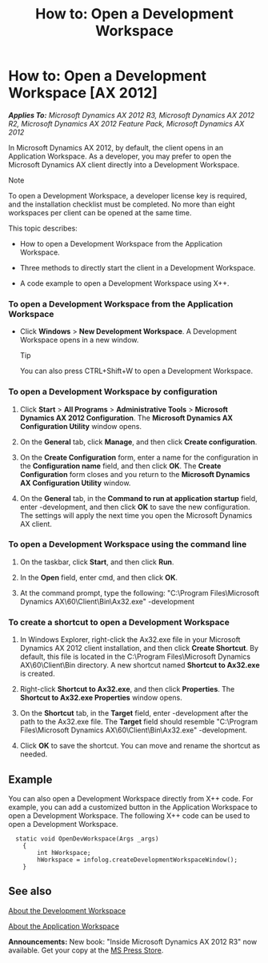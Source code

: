 ﻿---
title: 'How to: Open a Development Workspace'
TOCTitle: 'How to: Open a Development Workspace'
ms:assetid: 7363e6c5-afa2-4a70-90de-e1dc5359c5cd
ms:mtpsurl: https://msdn.microsoft.com/en-us/library/Gg846350(v=AX.60)
ms:contentKeyID: 35245905
ms.date: 05/18/2015
mtps_version: v=AX.60
---

# How to: Open a Development Workspace [AX 2012]


_**Applies To:** Microsoft Dynamics AX 2012 R3, Microsoft Dynamics AX 2012 R2, Microsoft Dynamics AX 2012 Feature Pack, Microsoft Dynamics AX 2012_

In Microsoft Dynamics AX 2012, by default, the client opens in an Application Workspace. As a developer, you may prefer to open the Microsoft Dynamics AX client directly into a Development Workspace.


> [!NOTE]
> <P>To open a Development Workspace, a developer license key is required, and the installation checklist must be completed. No more than eight workspaces per client can be opened at the same time.</P>



This topic describes:

  - How to open a Development Workspace from the Application Workspace.

  - Three methods to directly start the client in a Development Workspace.

  - A code example to open a Development Workspace using X++.

### To open a Development Workspace from the Application Workspace

  - Click **Windows** \> **New Development Workspace**. A Development Workspace opens in a new window.
    

    > [!TIP]
    > <P>You can also press CTRL+Shift+W to open a Development Workspace.</P>



### To open a Development Workspace by configuration

1.  Click **Start** \> **All Programs** \> **Administrative Tools** \> **Microsoft Dynamics AX 2012 Configuration**. The **Microsoft Dynamics AX Configuration Utility** window opens.

2.  On the **General** tab, click **Manage**, and then click **Create configuration**.

3.  On the **Create Configuration** form, enter a name for the configuration in the **Configuration name** field, and then click **OK**. The **Create Configuration** form closes and you return to the **Microsoft Dynamics AX Configuration Utility** window.

4.  On the **General** tab, in the **Command to run at application startup** field, enter -development, and then click **OK** to save the new configuration. The settings will apply the next time you open the Microsoft Dynamics AX client.

### To open a Development Workspace using the command line

1.  On the taskbar, click **Start**, and then click **Run**.

2.  In the **Open** field, enter cmd, and then click **OK**.

3.  At the command prompt, type the following: "C:\\Program Files\\Microsoft Dynamics AX\\60\\Client\\Bin\\Ax32.exe" -development

### To create a shortcut to open a Development Workspace

1.  In Windows Explorer, right-click the Ax32.exe file in your Microsoft Dynamics AX 2012 client installation, and then click **Create Shortcut**. By default, this file is located in the C:\\Program Files\\Microsoft Dynamics AX\\60\\Client\\Bin directory. A new shortcut named **Shortcut to Ax32.exe** is created.

2.  Right-click **Shortcut to Ax32.exe**, and then click **Properties**. The **Shortcut to Ax32.exe Properties** window opens.

3.  On the **Shortcut** tab, in the **Target** field, enter -development after the path to the Ax32.exe file. The **Target** field should resemble "C:\\Program Files\\Microsoft Dynamics AX\\60\\Client\\Bin\\Ax32.exe" -development.

4.  Click **OK** to save the shortcut. You can move and rename the shortcut as needed.

## Example

You can also open a Development Workspace directly from X++ code. For example, you can add a customized button in the Application Workspace to open a Development Workspace. The following X++ code can be used to open a Development Workspace.

```X++
  static void OpenDevWorkspace(Args _args)
    {
        int hWorkspace;
        hWorkspace = infolog.createDevelopmentWorkspaceWindow();
    }
```

## See also

[About the Development Workspace](about-the-development-workspace.md)

[About the Application Workspace](about-the-application-workspace.md)

  
**Announcements:** New book: "Inside Microsoft Dynamics AX 2012 R3" now available. Get your copy at the [MS Press Store](https://www.microsoftpressstore.com/store/inside-microsoft-dynamics-ax-2012-r3-9780735685109).


